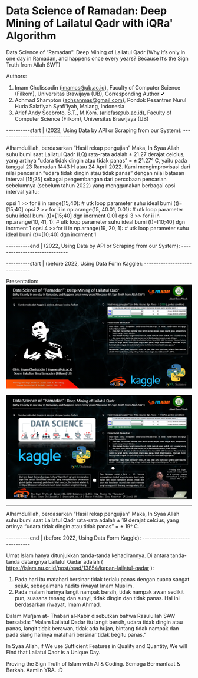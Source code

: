 # Data Science of Ramadan: Deep Mining of Lailatul Qadr with iQRa' Algorithm
Data Science of “Ramadan”: Deep Mining of Lailatul Qadr (Why it’s only in one day in Ramadan, and happens once every years? Because It’s the Sign Truth from Allah SWT) 

Authors:
1. Imam Cholissodin (imamcs@ub.ac.id), Faculty of Computer Science (Filkom), Universitas Brawijaya (UB), Corresponding Author ✔
2. Achmad Shampton (achsanmas@gmail.com), Pondok Pesantren Nurul Huda Salafiyah Syafi'iyah, Malang, Indonesia
3. Arief Andy Soebroto, S.T., M.Kom. (ariefas@ub.ac.id), Faculty of Computer Science (Filkom), Universitas Brawijaya (UB)


----------start | (2022, Using Data by API or Scraping from our System): ------------------------------

Alhamdulillah, berdasarkan “Hasil rekap pengujian” Maka, In Syaa Allah suhu bumi saat Lailatul Qadr (LQ) rata-rata adalah ± 21.27 derajat celcius, yang artinya “udara tidak dingin atau tidak panas” = ± 21.27ᵒ C, yaitu pada tanggal 23 Ramadan 1443 H atau 24 April 2022. Kami mengimprovisasi dari nilai pencarian “udara tidak dingin atau tidak panas” dengan nilai batasan interval [15;25] sebagai pengembangan dari percobaan pencarian sebelumnya (sebelum tahun 2022) yang menggunakan berbagai opsi interval yaitu:

opsi 1 >> for ii in range(15,40): # utk loop parameter suhu ideal bumi (t)=[15;40]
opsi 2 >> for ii in np.arange(15, 40.01, 0.01): # utk loop parameter suhu ideal bumi (t)=[15;40] dgn incrment 0.01
opsi 3 >> for ii in np.arange(10, 41, 1): # utk loop parameter suhu ideal bumi (t)=[10;40] dgn incrment 1
opsi 4 >>for ii in np.arange(19, 20, 1): # utk loop parameter suhu ideal bumi (t)=[10;40] dgn incrment 1

----------end | (2022, Using Data by API or Scraping from our System): ------------------------------


----------start | (before 2022, Using Data Form Kaggle): ------------------------------

Presentation:
![Data Science of “Ramadan”: Deep Mining of Lailatul Qadr v1](https://github.com/imamcs19/Data-Science-of-Ramadan---Deep-Mining-of-Lailatul-Qadr/blob/master/Data%20Science%20of%20Ramadan%20-%20Deep%20Mining%20of%20Lailatul%20Qadr.png)

![Data Science of “Ramadan”: Deep Mining of Lailatul Qadr v2](https://github.com/imamcs19/Data-Science-of-Ramadan---Deep-Mining-of-Lailatul-Qadr/blob/master/Data%20Science%20of%20Ramadan.png)

---------------------
Alhamdulillah, berdasarkan “Hasil rekap pengujian” Maka, In Syaa Allah suhu bumi saat Lailatul Qadr rata-rata adalah ± 19 derajat celcius, yang artinya “udara tidak dingin atau tidak panas” = ± 19ᵒ C.

----------end | (before 2022, Using Data Form Kaggle): ------------------------------

Umat Islam hanya ditunjukkan tanda-tanda kehadirannya. Di antara tanda-tanda datangnya Lailatul Qadar adalah ( https://islam.nu.or.id/post/read/13854/kapan-lailatul-qadar ): 
1. Pada hari itu matahari bersinar tidak terlalu panas dengan cuaca sangat sejuk, sebagaimana hadits riwayat Imam Muslim. 
2. Pada malam harinya langit nampak bersih, tidak nampak awan sedikit pun, suasana tenang dan sunyi, tidak dingin dan tidak panas. Hal ini berdasarkan riwayat, Imam Ahmad.

Dalam Mu'jam at- Thabari al-Kabir disebutkan bahwa Rasulullah SAW bersabda: "Malam Lailatul Qadar itu langit bersih, udara tidak dingin atau panas, langit tidak berawan, tidak ada hujan, bintang tidak nampak dan pada siang harinya matahari bersinar tidak begitu panas.“

In Syaa Allah, if We use Sufficient Features in Quality and Quantity, We will Find that Lailatul Qadr is a Unique Day.

Proving the Sign Truth of Islam with AI & Coding. Semoga Bermanfaat & Berkah. Aamiin YRA. :D
